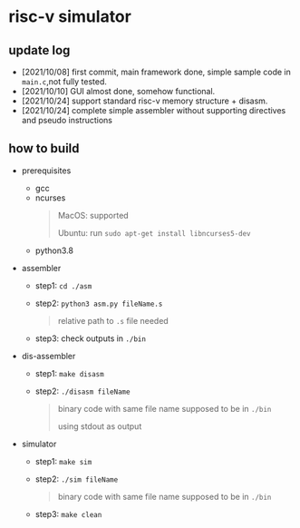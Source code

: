 # risc-v simulator

## update log

- [2021/10/08] first commit, main framework done, simple sample code in `main.c`,not fully tested.
- [2021/10/10] GUI almost done, somehow functional.
- [2021/10/24] support standard risc-v memory structure + disasm.
- [2021/10/24] complete simple assembler without supporting directives and pseudo instructions

## how to build

- prerequisites
	- gcc
	- ncurses
		> MacOS: supported
		> 
		> Ubuntu: run `sudo apt-get install libncurses5-dev`
	- python3.8

- assembler
	- step1: `cd ./asm`
	- step2: `python3 asm.py fileName.s`
		
		> relative path to `.s` file needed
	- step3: check outputs in `./bin`
	
- dis-assembler

	- step1: `make disasm`
	- step2: `./disasm fileName`
  	
		> binary code with same file name supposed to be in `./bin`
		>
		> using stdout as output

- simulator
	- step1: `make sim`
	- step2: `./sim fileName`
		
		> binary code with same file name supposed to be in `./bin`
	- step3: `make clean`

